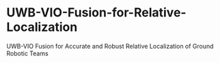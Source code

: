 # UWB-VIO-Fusion-for-Relative-Localization
UWB-VIO Fusion for Accurate and Robust Relative Localization of Ground Robotic Teams
